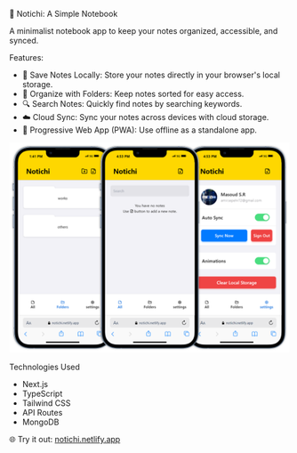 📒 Notichi: A Simple Notebook

A minimalist notebook app to keep your notes organized, accessible, and synced.

Features:<br>
- 📝 Save Notes Locally: Store your notes directly in your browser's local storage.<br>
- 📂 Organize with Folders: Keep notes sorted for easy access.<br>
- 🔍 Search Notes: Quickly find notes by searching keywords.<br>
- ☁️ Cloud Sync: Sync your notes across devices with cloud storage.<br>
- 📱 Progressive Web App (PWA): Use offline as a standalone app.

![Notichi Screenshots](./screenshots/notichi_screenshots.png)

Technologies Used<br>
- Next.js<br>
- TypeScript<br>
- Tailwind CSS<br>
- API Routes<br>
- MongoDB

🌐 Try it out: [notichi.netlify.app](http://notichi.netlify.app)

